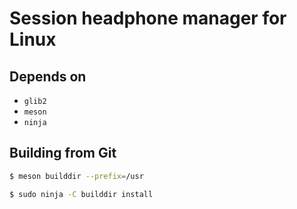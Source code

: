 # Session headphone manager for Linux

## Depends on

- `glib2`
- `meson`
- `ninja`

## Building from Git

```bash
$ meson builddir --prefix=/usr

$ sudo ninja -C builddir install
```
